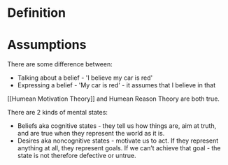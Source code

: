 # Definition

# Assumptions

There are some difference between:
- Talking about a belief - 'I believe my car is red'
- Expressing a belief - 'My car is red' - it assumes that I believe in that

[[Humean Motivation Theory]] and Humean Reason Theory are both true.

There are 2 kinds of mental states:
- Beliefs aka cognitive states -  they tell us how things are, aim at truth, and are true  when they represent the world as it is. 
- Desires aka noncognitive states - motivate us to act. If they represent anything at all, they represent goals. If we can’t achieve that goal - the state is not therefore defective or untrue.
